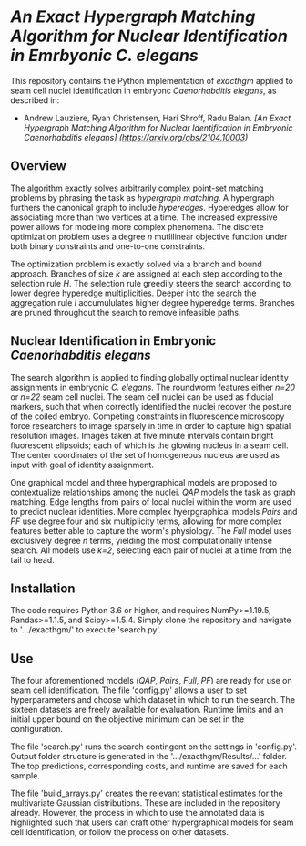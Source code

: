 # *An Exact Hypergraph Matching Algorithm for Nuclear Identification in Emrbyonic C. elegans* 

This repository contains the Python implementation of *exacthgm* applied to seam cell nuclei identification in embryonc *Caenorhabditis elegans*, as described in:

- Andrew Lauziere, Ryan Christensen, Hari Shroff, Radu Balan. *[An Exact Hypergraph Matching Algorithm for Nuclear Identification in Embryonic Caenorhabditis elegans] (https://arxiv.org/abs/2104.10003)*

## Overview

The algorithm exactly solves arbitrarily complex point-set matching problems by phrasing the task as *hypergraph matching*. A hypergraph furthers the canonical graph to include *hyperedges*. Hyperedges allow for associating more than two vertices at a time. The increased expressive power allows for modeling more complex phenomena. The discrete optimization problem uses a degree *n* mutlilinear objective function under both binary constraints and one-to-one constraints.

The optimization problem is exactly solved via a branch and bound approach. Branches of size *k* are assigned at each step according to the selection rule *H*. The selection rule greedily steers the search according to lower degree hyperedge multiplicities. Deeper into the search the aggregation rule *I* accumululates higher degree hyperedge terms. Branches are pruned throughout the search to remove infeasible paths. 

## Nuclear Identification in Embryonic *Caenorhabditis elegans*

The search algorithm is applied to finding globally optimal nuclear identity assignments in embryonic *C. elegans*. The roundworm features either *n=20* or *n=22* seam cell nuclei. The seam cell nuclei can be used as fiducial markers, such that when correctly identified the nuclei recover the posture of the coiled embryo. Competing constraints in fluorescence microscopy force researchers to image sparsely in time in order to capture high spatial resolution images. Images taken at five minute intervals contain bright fluorescent elipsoids; each of which is the glowing nucleus in a seam cell. The center coordinates of the set of homogeneous nucleus are used as input with goal of identity assignment. 

One graphical model and three hypergraphical models are proposed to contextualize relationships among the nuclei. *QAP* models the task as graph matching. Edge lengths from pairs of local nuclei within the worm are used to predict nuclear identities. More complex hyerpgraphical models *Pairs* and *PF* use degree four and six multiplicity terms, allowing for more complex features better able to capture the worm's physiology. The *Full* model uses exclusively degree *n* terms, yielding the most computationally intense search. All models use *k=2*, selecting each pair of nuclei at a time from the tail to head. 

## Installation

The code requires Python 3.6 or higher, and requires NumPy>=1.19.5, Pandas>=1.1.5, and Scipy>=1.5.4. Simply clone the repository and navigate to '.../exacthgm/' to execute 'search.py'.
  
## Use

The four aforementioned models (*QAP*, *Pairs*, *Full*, *PF*) are ready for use on seam cell identification. The file 'config.py' allows a user to set hyperparameters and choose which dataset in which to run the search. The sixteen datasets are freely available for evaluation. Runtime limits and an initial upper bound on the objective minimum can be set in the configuration. 

The file 'search.py' runs the search contingent on the settings in 'config.py'. Output folder structure is generated in the '.../exacthgm/Results/...' folder. The top predictions, corresponding costs, and runtime are saved for each sample. 

The file 'build_arrays.py' creates the relevant statistical estimates for the multivariate Gaussian distributions. These are included in the repository already. However, the process in which to use the annotated data is highlighted such that users can craft other hypergraphical models for seam cell identification, or follow the process on other datasets.  

